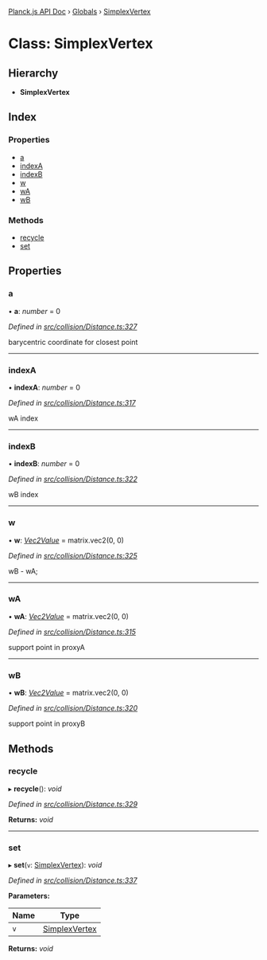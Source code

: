 [Planck.js API Doc](../README.md) › [Globals](../globals.md) › [SimplexVertex](simplexvertex.md)

# Class: SimplexVertex

## Hierarchy

* **SimplexVertex**

## Index

### Properties

* [a](simplexvertex.md#a)
* [indexA](simplexvertex.md#indexa)
* [indexB](simplexvertex.md#indexb)
* [w](simplexvertex.md#w)
* [wA](simplexvertex.md#wa)
* [wB](simplexvertex.md#wb)

### Methods

* [recycle](simplexvertex.md#recycle)
* [set](simplexvertex.md#set)

## Properties

###  a

• **a**: *number* = 0

*Defined in [src/collision/Distance.ts:327](https://github.com/shakiba/planck.js/blob/ae24904/src/collision/Distance.ts#L327)*

barycentric coordinate for closest point

___

###  indexA

• **indexA**: *number* = 0

*Defined in [src/collision/Distance.ts:317](https://github.com/shakiba/planck.js/blob/ae24904/src/collision/Distance.ts#L317)*

wA index

___

###  indexB

• **indexB**: *number* = 0

*Defined in [src/collision/Distance.ts:322](https://github.com/shakiba/planck.js/blob/ae24904/src/collision/Distance.ts#L322)*

wB index

___

###  w

• **w**: *[Vec2Value](../interfaces/vec2value.md)* = matrix.vec2(0, 0)

*Defined in [src/collision/Distance.ts:325](https://github.com/shakiba/planck.js/blob/ae24904/src/collision/Distance.ts#L325)*

wB - wA;

___

###  wA

• **wA**: *[Vec2Value](../interfaces/vec2value.md)* = matrix.vec2(0, 0)

*Defined in [src/collision/Distance.ts:315](https://github.com/shakiba/planck.js/blob/ae24904/src/collision/Distance.ts#L315)*

support point in proxyA

___

###  wB

• **wB**: *[Vec2Value](../interfaces/vec2value.md)* = matrix.vec2(0, 0)

*Defined in [src/collision/Distance.ts:320](https://github.com/shakiba/planck.js/blob/ae24904/src/collision/Distance.ts#L320)*

support point in proxyB

## Methods

###  recycle

▸ **recycle**(): *void*

*Defined in [src/collision/Distance.ts:329](https://github.com/shakiba/planck.js/blob/ae24904/src/collision/Distance.ts#L329)*

**Returns:** *void*

___

###  set

▸ **set**(`v`: [SimplexVertex](simplexvertex.md)): *void*

*Defined in [src/collision/Distance.ts:337](https://github.com/shakiba/planck.js/blob/ae24904/src/collision/Distance.ts#L337)*

**Parameters:**

Name | Type |
------ | ------ |
`v` | [SimplexVertex](simplexvertex.md) |

**Returns:** *void*
